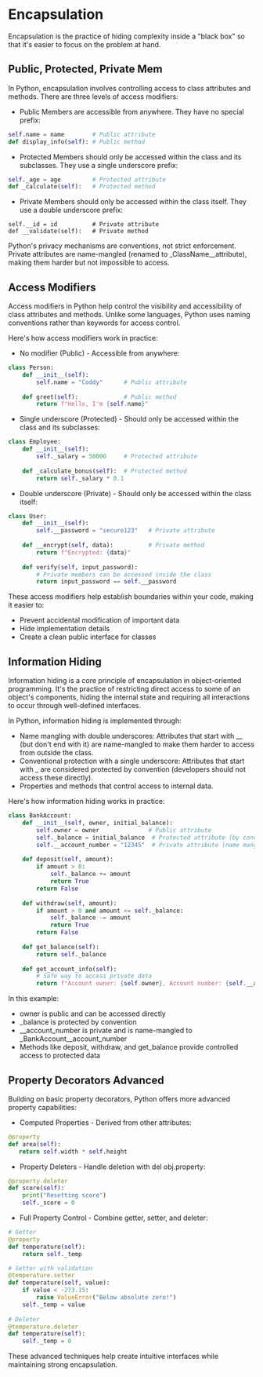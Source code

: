 # Encapsulation

Encapsulation is the practice of hiding complexity inside a "black box" so that it's easier to focus on the problem at hand.

## Public, Protected, Private Mem

In Python, encapsulation involves controlling access to class attributes and methods. There are three levels of access modifiers:

* Public Members are accessible from anywhere. 
They have no special prefix:
```python
self.name = name        # Public attribute
def display_info(self): # Public method
```
* Protected Members should only be accessed within the class and its subclasses. 
They use a single underscore prefix:
```python
self._age = age         # Protected attribute
def _calculate(self):   # Protected method
```
* Private Members should only be accessed within the class itself. 
They use a double underscore prefix:
```oython
self.__id = id          # Private attribute
def __validate(self):   # Private method
```
Python's privacy mechanisms are conventions, not strict enforcement. Private attributes are name-mangled (renamed to _ClassName__attribute), making them harder but not impossible to access.

## Access Modifiers

Access modifiers in Python help control the visibility and accessibility of class attributes and methods. Unlike some languages, Python uses naming conventions rather than keywords for access control.

Here's how access modifiers work in practice:

* No modifier (Public) - Accessible from anywhere:
```python
class Person:
    def __init__(self):
        self.name = "Coddy"      # Public attribute
        
    def greet(self):             # Public method
        return f"Hello, I'm {self.name}"
```
* Single underscore (Protected) - Should only be accessed within the class and its subclasses:
```python
class Employee:
    def __init__(self):
        self._salary = 50000     # Protected attribute
    
    def _calculate_bonus(self):  # Protected method
        return self._salary * 0.1
```
* Double underscore (Private) - Should only be accessed within the class itself:
```python
class User:
    def __init__(self):
        self.__password = "secure123"   # Private attribute
        
    def __encrypt(self, data):          # Private method
        return f"Encrypted: {data}"
        
    def verify(self, input_password):
        # Private members can be accessed inside the class
        return input_password == self.__password
```
These access modifiers help establish boundaries within your code, making it easier to:

- Prevent accidental modification of important data
- Hide implementation details
- Create a clean public interface for classes

## Information Hiding

Information hiding is a core principle of encapsulation in object-oriented programming. It's the practice of restricting direct access to some of an object's components, hiding the internal state and requiring all interactions to occur through well-defined interfaces.

In Python, information hiding is implemented through:

* Name mangling with double underscores: Attributes that start with __ (but don't end with it) are name-mangled to make them harder to access from outside the class.
* Conventional protection with a single underscore: Attributes that start with _ are considered protected by convention (developers should not access these directly).
* Properties and methods that control access to internal data.

Here's how information hiding works in practice:
```python
class BankAccount:
    def __init__(self, owner, initial_balance):
        self.owner = owner              # Public attribute
        self._balance = initial_balance  # Protected attribute (by convention)
        self.__account_number = "12345"  # Private attribute (name mangling)
        
    def deposit(self, amount):
        if amount > 0:
            self._balance += amount
            return True
        return False
    
    def withdraw(self, amount):
        if amount > 0 and amount <= self._balance:
            self._balance -= amount
            return True
        return False
    
    def get_balance(self):
        return self._balance
    
    def get_account_info(self):
        # Safe way to access private data
        return f"Account owner: {self.owner}, Account number: {self.__account_number[-4:]}"
```
In this example:

- owner is public and can be accessed directly
- _balance is protected by convention
- __account_number is private and is name-mangled to _BankAccount__account_number
- Methods like deposit, withdraw, and get_balance provide controlled access to protected data

## Property Decorators Advanced

Building on basic property decorators, Python offers more advanced property capabilities:

* Computed Properties - Derived from other attributes:
```python
@property
def area(self):
   return self.width * self.height
```
* Property Deleters - Handle deletion with del obj.property:
```python
@property.deleter
def score(self):
    print("Resetting score")
    self._score = 0
```
* Full Property Control - Combine getter, setter, and deleter:
```python
# Getter
@property
def temperature(self):
    return self._temp

# Setter with validation
@temperature.setter
def temperature(self, value):
    if value < -273.15:
        raise ValueError("Below absolute zero!")
    self._temp = value
    
# Deleter
@temperature.deleter
def temperature(self):
    self._temp = 0
```
These advanced techniques help create intuitive interfaces while maintaining strong encapsulation.

